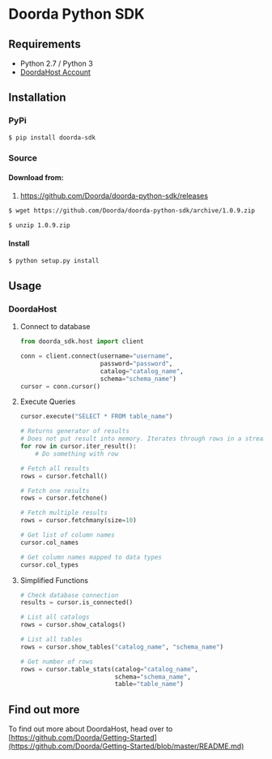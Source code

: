 # Doorda Python SDK


## Requirements

- Python 2.7 / Python 3
- [DoordaHost Account](https://doorda.com)

## Installation

### PyPi
```bash
$ pip install doorda-sdk
```

### Source
#### Download from:
1) https://github.com/Doorda/doorda-python-sdk/releases

```bash
$ wget https://github.com/Doorda/doorda-python-sdk/archive/1.0.9.zip

$ unzip 1.0.9.zip
```
#### Install
```bash
$ python setup.py install
```

## Usage

### DoordaHost

1) Connect to database
    ```python
    from doorda_sdk.host import client

    conn = client.connect(username="username",
                          password="password",
                          catalog="catalog_name",
                          schema="schema_name")
    cursor = conn.cursor()
    ```

2) Execute Queries
    ```python
    cursor.execute("SELECT * FROM table_name")

    # Returns generator of results
    # Does not put result into memory. Iterates through rows in a streaming fashion.
    for row in cursor.iter_result():
        # Do something with row
    
    # Fetch all results
    rows = cursor.fetchall()
    
    # Fetch one results
    rows = cursor.fetchone()
    
    # Fetch multiple results
    rows = cursor.fetchmany(size=10)
    
    # Get list of column names
    cursor.col_names
    
    # Get column names mapped to data types
    cursor.col_types
    ```

3) Simplified Functions

    ```python
    # Check database connection
    results = cursor.is_connected()
    
    # List all catalogs
    rows = cursor.show_catalogs()

    # List all tables
    rows = cursor.show_tables("catalog_name", "schema_name")
    
    # Get number of rows
    rows = cursor.table_stats(catalog="catalog_name", 
                              schema="schema_name",
                              table="table_name")
    ```

## Find out more

To find out more about DoordaHost, head over to [https://github.com/Doorda/Getting-Started](https://github.com/Doorda/Getting-Started/blob/master/README.md)
